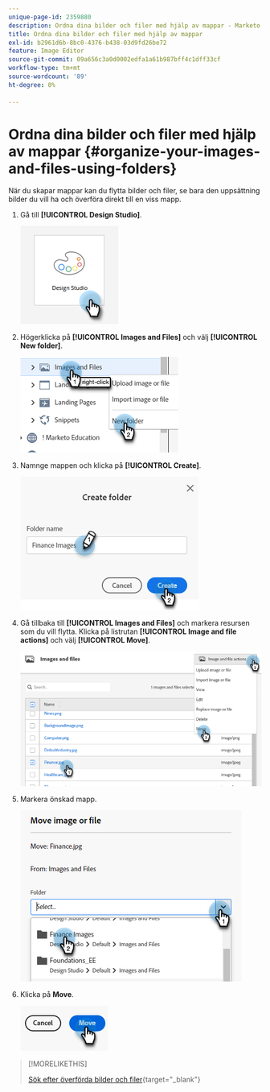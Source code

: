 ```yaml
---
unique-page-id: 2359880
description: Ordna dina bilder och filer med hjälp av mappar - Marketo Docs - Produktdokumentation
title: Ordna dina bilder och filer med hjälp av mappar
exl-id: b2961d6b-8bc0-4376-b438-03d9fd26be72
feature: Image Editor
source-git-commit: 09a656c3a0d0002edfa1a61b987bff4c1dff33cf
workflow-type: tm+mt
source-wordcount: '89'
ht-degree: 0%

---
```


# Ordna dina bilder och filer med hjälp av mappar {#organize-your-images-and-files-using-folders}

När du skapar mappar kan du flytta bilder och filer, se bara den uppsättning bilder du vill ha och överföra direkt till en viss mapp.

1. Gå till **[!UICONTROL Design Studio]**.

   ![](assets/organize-your-images-and-files-using-folders-1.png)

1. Högerklicka på **[!UICONTROL Images and Files]** och välj **[!UICONTROL New folder]**.

   ![](assets/organize-your-images-and-files-using-folders-2.png)

1. Namnge mappen och klicka på **[!UICONTROL Create]**.

   ![](assets/organize-your-images-and-files-using-folders-3.png)

1. Gå tillbaka till **[!UICONTROL Images and Files]** och markera resursen som du vill flytta. Klicka på listrutan **[!UICONTROL Image and file actions]** och välj **[!UICONTROL Move]**.

   ![](assets/organize-your-images-and-files-using-folders-4.png)

1. Markera önskad mapp.

   ![](assets/organize-your-images-and-files-using-folders-5.png)

1. Klicka på **Move**.

   ![](assets/organize-your-images-and-files-using-folders-6.png)

>[!MORELIKETHIS]
>
>[Sök efter överförda bilder och filer](/help/marketo/product-docs/demand-generation/images-and-files/search-uploaded-images-and-files.md){target="_blank"}
